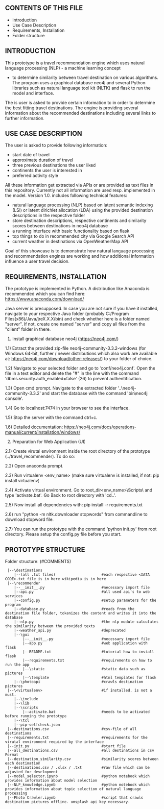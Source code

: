 CONTENTS OF THIS FILE
---------------------
   
 * Introduction
 * Use Case Description
 * Requirements, Installation
 * Folder structure
 
 
INTRODUCTION
------------
 This prototype is a travel recommendation engine which uses natural language processing (NLP) - a machine learning concept
 - to determine similarity between travel destination on various algorithms. The program uses a graphical database neo4j and
 several Python libraries such as natural language tool kit (NLTK) and flask to run the model and interface.
 
The is user is asked to provide certain information to in order to determine the best fitting travel destinations.
The engine is providing several information about the recommended destinations including several links to further information.


USE CASE DESCRIPTION
------------
The user is asked to provide following information:

 - start date of travel
 - approximate duration of travel
 - three previous destinations the user liked
 - continents the user is interested in
 - preferred activity style

All these information get extracted via APIs or are provided as text files in this repository. Currently not all information are used
resp. implemented in the model. Version 1.0. includes following technical features:

 - natural language processing (NLP) based on latent semantic indexing (LSI) or latent dirichlet allocation (LDA) using
 the provided destination descriptions in the respective folder
 - store destination descriptions, respective continents and similarity scores between destinations in neo4j database
 - a running interface with basic functionality based on flask
 - top things to do in recommended city via Google Search API
 - current weather in destinations via OpenWeatherMap API

Goal of this showcase is to demonstrate how natural language processing and recommendation engines are working
and how additional information influence a user travel decision.

REQUIREMENTS, INSTALLATION
--------------------------
 The prototype is implemented in Python. A distribution like Anaconda
 is recommended which you can find here: https://www.anaconda.com/download/
 
 Java server is presupposed. In case you are not sure if you have it installed, navigate to your respective
 Java folder (probably C:/Program Files(x86)/Java/jreX.X.X/bin) and check whether here is a folder
 named "server". If not, create one named "server" and copy all files from the "client" folder in there.
 
 1) Install graphical database neo4j (https://neo4j.com/)
 
 1.1) Extract the provided zip-file neo4j-community-3.3.2-windows
 (for Windows 64-bit, further / newer distributions which also work are
 available at: https://neo4j.com/download/other-releases/) to your folder of choice.
 
 1.2) Navigate to your selected folder and go to 'conf/neo4j.conf'.
 Open the file in a text editor and delete the "#" in the line with the command 'dbms.security.auth_enabled=false' (26) to prevent authentification.
 
 1.3)	Open cmd prompt. Navigate to the extracted folder '..\neo4j-community-3.3.2' and start the database with the command 'bin\neo4j console'.	
 
 1.4)	Go to localhost:7474 in your browser to see the interface.
 
 1.5)	Stop the server with the command ctrl+c.
 
 1.6) Detailed documentation: https://neo4j.com/docs/operations-manual/current/installation/windows/
	
	
 2) Preparation for Web Application (UI)
 
 2.1)	Create virutal environment inside the root directory of the prototype (../travel_recommender). To do so:	
 
 2.2)	Open anaconda prompt.
 
 2.3)	Run virtualenv <env_name> (make sure virtualenv is installed, if not: pip install virtualenv)	
 
 2.4)	Activate virtual environment. Go to root_dir\<env_name>\Scripts\ and type 'activate.bat'. Go Back to root directory with 'cd..'.		
 
 2.5)	Now install all dependencies with: pip install -r requirements.txt		
 
 2.6) 	run "python -m nltk.downloader stopwords" from commandline to download stopword file.
 
 2.7)	You can run the prototype with the command 'python init.py' from root directory. Please setup the config.py file before you start.

		
PROTOTYPE STRUCTURE
-------------------

Folder structure:								(#COMMENTS)
									
	 |--\destinations
		|--(all .txt files)						#each respective <IATA CODE>.txt file is in here wikipedia is in here
	 |--\recommender
		|--__init__.py							#necessary import file
		|--api.py								#all used api's to web services
		|--config.py							#setup parameters for the program
		|--database.py							#reads from the destination file folder, tokenizes the content and writes it into the database
		|--nlp.py								#the nlp module calculates the similarity between the provided texts
		|--weather_api.py						#deprecated
		|--\gui
			|--__init__.py						#necessary import file
			|--app.py							#web application with flask
			|--README.txt						#tutorial how to install flask
			|--requirements.txt					#requirements on how to run the app
			|--\static							#static data such as pictures
			|--\template						#html templates for flask
		|--\photoapi							#crawls destination pictures
	 |--\<virtualenv>							#if installed. is not a must.
		|--\include
		|--\lib
		|--\scripts
			|--activate.bat						#needs to be activated before running the prototype
		|--\tcl
		|--pip-selfcheck.json
	 |--destinations.csv						#csv-file of all destinations
	 |--requirements.txt						#requirements for the virutal environment required by the interface
	 |--init.py									#start file
	 |--all_destinations.csv					#all destinations in csv Format
	 |--destination_similarity.csv				#similarity scores between each destination
	 |--destinations.csv / .xlsx / .txt			#raw file which can be adjusted for development
	 |--model_selector.ipynb					#python notebook which provides information about model selection
	 |--NLP_knowledge.ipynb						#python notebook which provides information about topic selection of natural language processing
	 |--Photo Crawler.ipynb						#script that crawls destination pictures offline. unsplash api key necessary.